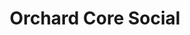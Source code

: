 ---
layout:      project
title:       Orchard Core Social
screenshot:
  src:       /assets/img/projects/hyde-v2@0,25x.jpg
  srcset:
    1920w:   /assets/img/projects/hyde-v2.jpg
    960w:    /assets/img/projects/hyde-v2@0,5x.jpg
    480w:    /assets/img/projects/hyde-v2@0,25x.jpg
caption:     A social enterprise solution built on the Orchard Core Framework.
description: >
  A social enterprise solution built on the Orchard Core Framework. Employs a Group based structure to control security and membership for various social applications including Activity Streams, Blogs, Forums, Eventing, Ideation, etc. 
links:
  - title:   Website
    url:     https://testasoftware.com/projects/orchardcore-social
featured:    false
---